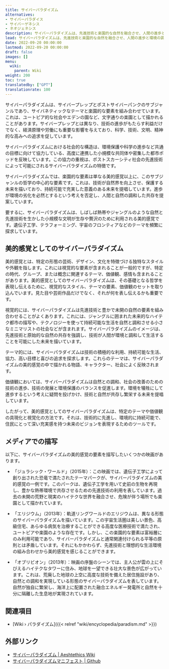 ```yaml
---
title: サイバーパラダイズム
alternatives:
- サイバーパラダイス
- サイバーゲネシス
- ネオジェネシス
description: サイバーパラダイズムは、先進技術と楽園的な自然を融合させ、人間の進歩と環境の調和が持続可能な共存を描く美的感覚です。
lead: サイバーパラダイズムは、先進技術と楽園的な自然を融合させ、人間の進歩と環境の調和が持続可能な共存を描く美的感覚です。
date: 2022-09-20 00:00:00
lastmod: 2022-09-20 00:00:00
draft: false
images: []
menu:
  wiki:
    parent: Wiki
weight: 200
toc: true
translatedby: ["GPT"]
translationrate: 100
---
```


サイバーパラダイズムは、サイバープレップとポストサイバーパンクのサブジャンルであり、サイバネティックなテーマと楽園的な要素を組み合わせています。これは、ユートピア的な社会やエデンの園など、文字通りの楽園として描かれることがあります。サイバープレップとは異なり、技術の進歩がもたらす利益だけでなく、経済原理や労働にも重要な影響を与えており、科学、技術、文明、精神的な高みへの追求を促しています。

サイバーパラダイズムにおける社会的な構造は、環境保護や科学の進歩など共通の目標に向けて協力している、高度に連携した小規模な共同体や密集した都市ポッドを反映しています。この協力の重視は、ポストスカーシティ社会の先進技術によって可能にされるサイバーパラダイズムの特徴です。

サイバーパラダイズムでは、楽園的な要素は単なる美的感覚以上に、このサブジャンルの哲学の中心的な要素です。これは、技術が自然界を向上させ、保護する未来を描いており、持続可能で充実した意義のある未来を提唱しています。進歩が環境の劣化を必然とするという考えを否定し、人間と自然の調和した共存を提案しています。

要するに、サイバーパラダイズムは、しばしば熱帯やジャングルのような自然と先進技術を生かした小規模な文明が生存や贅沢のために利用される美的感覚です。遺伝子工学、テラフォーミング、宇宙のフロンティアなどのテーマを頻繁に探求しています。

## 美的感覚としてのサイバーパラダイズム

美的感覚とは、特定の形態の芸術、デザイン、文化を特徴づける独特なスタイルや外観を指します。これには視覚的な要素が含まれることが一般的ですが、特定の時代、グループ、または概念に関連するテーマ、価値観、感情も含まれることがあります。美的感覚としてのサイバーパラダイズムは、その基礎となる哲学を表現し伝えるために、視覚的なスタイル、テーマの要素、価値観のセットを取り込んでいます。見た目や芸術作品だけでなく、それが何を表し伝えるかも重要です。

視覚的には、サイバーパラダイズムは先進技術と豊かで未開の自然の要素を組み合わせることがよくあります。これには、ジャングルに囲まれた未来的なハイテク都市の描写や、テクノロジーを使って持続可能な生活を自然と調和させる小さなミニマリストの社会などが含まれます。サイバーパラダイズムのイメージは、先進技術と原始的な自然の共存を強調し、技術が人間が環境と調和して生活することを可能にした未来を描いています。

テーマ的には、サイバーパラダイズムは技術の積極的な利用、持続可能な生活、協力、高い目標と喜びの追求を探求します。これらのテーマは、サイバーパラダイズムの美的感覚の中で描かれる物語、キャラクター、社会によく反映されます。

価値観においては、サイバーパラダイズムは自然との調和、社会の改善のための技術の進歩、技術の発展と環境保護のバランスを促進します。環境を犠牲にして進歩するという考えに疑問を投げかけ、技術と自然が共存し繁栄する未来を提唱しています。

したがって、美的感覚としてのサイバーパラダイズムは、特定のテーマや価値観の具現化と視覚化の方法です。それは、技術的に先進し、環境的に持続可能で、住民にとって深い充実感を持つ未来のビジョンを表現するためのツールです。

## メディアでの描写

以下に、サイバーパラダイズムの美的感覚の要素を描写したいくつかの映画があります。

- 「ジュラシック・ワールド」（2015年）：この映画では、遺伝子工学によって創り出された恐竜で満たされたテーマパークが、サイバーパラダイズムの美的感覚の一例です。このパークは、遺伝子工学を用いて史前の生物を再現し、豊かな熱帯環境で共存させるための先進技術の利用を表しています。過去の未開の荒野と現実のハイテクな世界を融合させ、危険が伴う場所でも楽園として描かれています。

- 「エリジウム」（2013年）：軌道リングワールドのエリジウムは、異なる形態のサイバーパラダイズムを描いています。この宇宙生活圏は美しい景色、高級住宅、あらゆる病気を治療することができる高度な医療技術で満たされ、ユートピアや楽園のような存在です。しかし、この楽園的な要素は富裕層にのみ利用可能であり、サイバーパラダイズムと通常関連付けられる平等の原則とは矛盾しています。それにもかかわらず、先進技術と理想的な生活環境の組み合わせから美的感覚を感じることができます。

- 「オブリビオン」（2013年）：映画の序盤のシーンでは、主人公が雲の上にそびえるハイテクなタワーに住み、地球を一望できる壮大な景色が広がっています。これは、荒廃した地球の上空に高度な技術を備えた居住施設があり、自然との調和を実現している形態のサイバーパラダイズムを表しています。自然が独自に繁栄し、海洋上に配置された融合エネルギー発電所と自然を十分に隔離した生息地が実現されています。

## 関連項目

- [Wiki › パラダイズム]({{< relref "wiki/encyclopedia/paradism.md" >}})

## 外部リンク

- [サイバーパラダイズム | Aeshtethics Wiki](https://aesthetics.fandom.com/wiki/Cyberparadism)
- [サイバーパラダイズムマニフェスト | Github](https://github.com/zarazinsfuss/cyberparadism-manifesto/blob/main/README.md)
